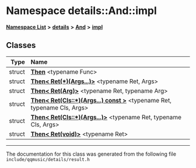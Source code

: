 

# Namespace details::And::impl



[**Namespace List**](namespaces.md) **>** [**details**](namespacedetails.md) **>** [**And**](namespacedetails_1_1And.md) **>** [**impl**](namespacedetails_1_1And_1_1impl.md)




















## Classes

| Type | Name |
| ---: | :--- |
| struct | [**Then**](structdetails_1_1And_1_1impl_1_1Then.md) &lt;typename Func&gt;<br> |
| struct | [**Then&lt; Ret(\*)(Args...)&gt;**](structdetails_1_1And_1_1impl_1_1Then_3_01Ret_07_5_08_07Args_8_8_8_08_4.md) &lt;typename Ret, Args&gt;<br> |
| struct | [**Then&lt; Ret(Arg)&gt;**](structdetails_1_1And_1_1impl_1_1Then_3_01Ret_07Arg_08_4.md) &lt;typename Ret, typename Arg&gt;<br> |
| struct | [**Then&lt; Ret(Cls::\*)(Args...) const &gt;**](structdetails_1_1And_1_1impl_1_1Then_3_01Ret_07Cls_1_1_5_08_07Args_8_8_8_08_01const_01_4.md) &lt;typename Ret, typename Cls, Args&gt;<br> |
| struct | [**Then&lt; Ret(Cls::\*)(Args...)&gt;**](structdetails_1_1And_1_1impl_1_1Then_3_01Ret_07Cls_1_1_5_08_07Args_8_8_8_08_4.md) &lt;typename Ret, typename Cls, Args&gt;<br> |
| struct | [**Then&lt; Ret(void)&gt;**](structdetails_1_1And_1_1impl_1_1Then_3_01Ret_07void_08_4.md) &lt;typename Ret&gt;<br> |



















































------------------------------
The documentation for this class was generated from the following file `include/qqmusic/details/result.h`

